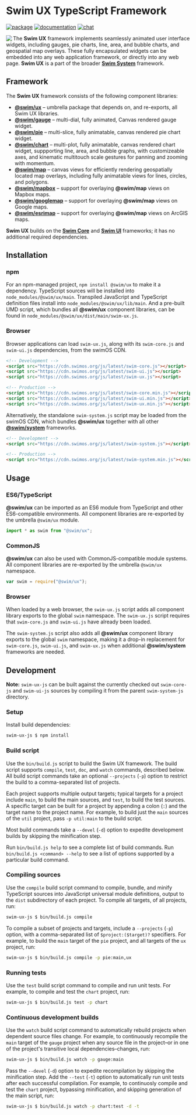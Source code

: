 # Swim UX TypeScript Framework

[![package](https://img.shields.io/npm/v/@swim/ux.svg)](https://www.npmjs.com/package/@swim/ux)
[![documentation](https://img.shields.io/badge/doc-TypeDoc-blue.svg)](https://docs.swimos.org/js/latest/modules/_swim_ux.html)
[![chat](https://img.shields.io/badge/chat-Gitter-green.svg)](https://gitter.im/swimos/community)

<a href="https://www.swimos.org"><img src="https://docs.swimos.org/readme/marlin-blue.svg" align="left"></a>

The **Swim UX** framework implements seamlessly animated user interface widgets,
including gauges, pie charts, line, area, and bubble charts, and geospatial
map overlays.  These fully encapsulated widgets can be embedded into any web
application framework, or directly into any web page.  **Swim UX** is a part of
the broader [**Swim System**](https://github.com/swimos/swim/tree/master/swim-system-js/@swim/system)
framework.

## Framework

The **Swim UX** framework consists of the following component libraries:

- [**@swim/ux**](@swim/ux) –
  umbrella package that depends on, and re-exports, all Swim UX libraries.
- [**@swim/gauge**](@swim/gauge) –
  multi-dial, fully animated, Canvas rendered gauge widget.
- [**@swim/pie**](@swim/pie) –
  multi-slice, fully animatable, canvas rendered pie chart widget.
- [**@swim/chart**](@swim/chart) –
  multi-plot, fully animatable, canvas rendered chart widget, suppporting line,
  area, and bubble graphs, with customizeable axes, and kinematic multitouch
  scale gestures for panning and zooming with momentum.
- [**@swim/map**](@swim/map) –
  canvas views for efficiently rendering geospatially located map overlays,
  including fully animatable views for lines, circles, and polygons.
- [**@swim/mapbox**](@swim/mapbox) –
  support for overlaying **@swim/map** views on Mapbox maps.
- [**@swim/googlemap**](@swim/googlemap) –
  support for overlaying **@swim/map** views on Google maps.
- [**@swim/esrimap**](@swim/esrimap) –
  support for overlaying **@swim/map** views on ArcGIS maps.

**Swim UX** builds on the [**Swim Core**](https://github.com/swimos/swim/tree/master/swim-system-js/swim-core-js)
and [**Swim UI**](https://github.com/swimos/swim/tree/master/swim-system-js/swim-ui-js)
frameworks; it has no additional required dependencies.

## Installation

### npm

For an npm-managed project, `npm install @swim/ux` to make it a dependency.
TypeScript sources will be installed into `node_modules/@swim/ux/main`.
Transpiled JavaScript and TypeScript definition files install into
`node_modules/@swim/ux/lib/main`.  And a pre-built UMD script, which
bundles all **@swim/ux** component libraries, can be found in
`node_modules/@swim/ux/dist/main/swim-ux.js`.

### Browser

Browser applications can load `swim-ux.js`, along with its `swim-core.js`
and `swim-ui.js` dependencies, from the swimOS CDN.

```html
<!-- Development -->
<script src="https://cdn.swimos.org/js/latest/swim-core.js"></script>
<script src="https://cdn.swimos.org/js/latest/swim-ui.js"></script>
<script src="https://cdn.swimos.org/js/latest/swim-ux.js"></script>

<!-- Production -->
<script src="https://cdn.swimos.org/js/latest/swim-core.min.js"></script>
<script src="https://cdn.swimos.org/js/latest/swim-ui.min.js"></script>
<script src="https://cdn.swimos.org/js/latest/swim-ux.min.js"></script>
```

Alternatively, the standalone `swim-system.js` script may be loaded
from the swimOS CDN, which bundles **@swim/ux** together with all other
[**@swim/system**](https://github.com/swimos/swim/tree/master/swim-system-js/@swim/system)
frameworks.

```html
<!-- Development -->
<script src="https://cdn.swimos.org/js/latest/swim-system.js"></script>

<!-- Production -->
<script src="https://cdn.swimos.org/js/latest/swim-system.min.js"></script>
```

## Usage

### ES6/TypeScript

**@swim/ux** can be imported as an ES6 module from TypeScript and other
ES6-compatible environments.  All component libraries are re-exported by
the umbrella `@swim/ux` module.

```typescript
import * as swim from "@swim/ux";
```

### CommonJS

**@swim/ux** can also be used with CommonJS-compatible module systems.
All component libraries are re-exported by the umbrella `@swim/ux` namespace.

```javascript
var swim = require("@swim/ux");
```

### Browser

When loaded by a web browser, the `swim-ux.js` script adds all component
library exports to the global `swim` namespace.  The `swim-ux.js` script
requires that `swim-core.js` and `swim-ui.js` have already been loaded.

The `swim-system.js` script also adds all **@swim/ux** component library
exports to the global `swim` namespace, making it a drop-in replacement
for `swim-core.js`, `swim-ui.js`, and `swim-ux.js` when additional
**@swim/system** frameworks are needed.

## Development

**Note:**
`swim-ux-js` can be built against the currently checked out `swim-core-js` and
`swim-ui-js` sources by compiling it from the parent `swim-system-js` directory.

### Setup

Install build dependencies:

```sh
swim-ux-js $ npm install
```

### Build script

Use the `bin/build.js` script to build the Swim UX framework.  The build script
supports `compile`, `test`, `doc`, and `watch` commands, described below.
All build script commands take an optional `--projects` (`-p`) option to
restrict the build to a comma-separated list of projects.

Each project supports multiple output targets; typical targets for a project
include `main`, to build the main sources, and `test`, to build the test
sources.  A specific target can be built for a project by appending a colon
(`:`) and the target name to the project name.  For example, to build just the
`main` sources of the `util` project, pass `-p util:main` to the build script.

Most build commands take a `--devel` (`-d`) option to expedite development
builds by skipping the minification step.

Run `bin/build.js help` to see a complete list of build commands.  Run
`bin/build.js <command> --help` to see a list of options supported by a
particular build command.

### Compiling sources

Use the `compile` build script command to compile, bundle, and minify
TypeScript sources into JavaScript universal module definitions, output
to the `dist` subdirectory of each project.  To compile all targets,
of all projects, run:

```sh
swim-ux-js $ bin/build.js compile
```

To compile a subset of projects and targets, include a `--projects` (`-p`)
option, with a comma-separated list of `$project:($target)?` specifiers.
For example, to build the `main` target of the `pie` project, and all
targets of the `ux` project, run:

```sh
swim-ux-js $ bin/build.js compile -p pie:main,ux
```

### Running tests

Use the `test` build script command to compile and run unit tests.
For example, to compile and test the `chart` project, run:

```sh
swim-ux-js $ bin/build.js test -p chart
```

### Continuous development builds

Use the `watch` build script command to automatically rebuild projects when
dependent source files change.  For example, to continuously recompile the
`main` target of the `gauge` project when any source file in the project–or
in one of the project's transitive local dependencies–changes, run:

```sh
swim-ux-js $ bin/build.js watch -p gauge:main
```

Pass the `--devel` (`-d`) option to expedite recompilation by skipping the
minification step.  Add the `--test` (`-t`) option to automatically run unit
tests after each successful compilation.  For example, to continuosly compile
and test the `chart` project, bypassing minification, and skipping generation
of the main script, run:

```sh
swim-ux-js $ bin/build.js watch -p chart:test -d -t
```
